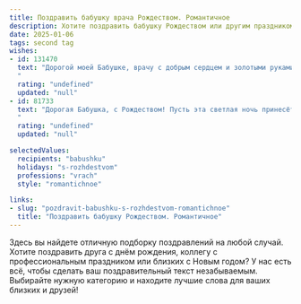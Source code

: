 ```yaml
---
title: Поздравить бабушку врача Рождеством. Романтичное
description: Хотите поздравить бабушку Рождеством или другим праздником? Наш ИИ создаст незабываемое поздравление, а вы обязательно выделитесь среди других.  
date: 2025-01-06
tags: second tag
wishes:
- id: 131470
  text: "Дорогой моей Бабушке, врачу с добрым сердцем и золотыми руками! В этот светлый Рождественский вечер, когда мир наполняется чудом и любовью, я хочу пожелать Вам крепкого здоровья,  безграничного счастья и  спокойствия души. Пусть  звезды на небе сияют так же ярко, как и Ваш светлый образ в моей памяти, а Рождество принесет Вам мир,  радость и исполнение всех самых заветных желаний.  С любовью и нежностью, Ваш внук/внучка.
  "
  rating: "undefined"
  updated: "null"
- id: 81733
  text: "Дорогая Бабушка, с Рождеством! Пусть эта светлая ночь принесёт тебе тепло и радость, а звёзды на небе напомнят о твоей доброй душе, которая исцеляет не только тела,  но и души. Спасибо тебе за твою заботу и любовь, что согревают нас как теплый домашний очаг.
  "
  rating: "undefined"
  updated: "null"

selectedValues:
  recipients: "babushku"
  holidays: "s-rozhdestvom"
  professions: "vrach"
  style: "romantichnoe"

links:
- slug: "pozdravit-babushku-s-rozhdestvom-romantichnoe"
  title: "Поздравить бабушку Рождеством. Романтичное"
---
```


Здесь вы найдете отличную подборку поздравлений на любой случай. 
Хотите поздравить друга с днём рождения, коллегу с профессиональным праздником или близких с Новым годом? У нас есть всё, чтобы сделать ваш поздравительный текст незабываемым. Выбирайте нужную категорию и находите лучшие слова для ваших близких и друзей!
